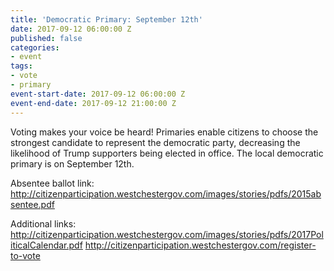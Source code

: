 ```yaml
---
title: 'Democratic Primary: September 12th'
date: 2017-09-12 06:00:00 Z
published: false
categories:
- event
tags:
- vote
- primary
event-start-date: 2017-09-12 06:00:00 Z
event-end-date: 2017-09-12 21:00:00 Z
---
```


Voting makes your voice be heard! Primaries enable citizens to choose the strongest candidate to represent the democratic party, decreasing the likelihood of Trump supporters being elected in office. The local democratic primary is on September 12th.

Absentee ballot link:
http://citizenparticipation.westchestergov.com/images/stories/pdfs/2015absentee.pdf

Additional links:
http://citizenparticipation.westchestergov.com/images/stories/pdfs/2017PoliticalCalendar.pdf
http://citizenparticipation.westchestergov.com/register-to-vote